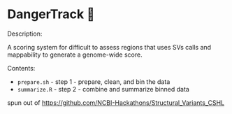 # DangerTrack 🚨


Description:

A scoring system for difficult to assess regions that uses SVs calls and mappability to generate a genome-wide score.


Contents:

* `prepare.sh` - step 1 - prepare, clean, and bin the data
* `summarize.R` - step 2 - combine and summarize binned data


spun out of https://github.com/NCBI-Hackathons/Structural_Variants_CSHL
